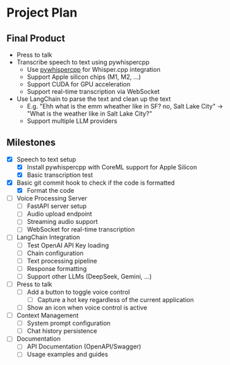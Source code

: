 # Project Plan

## Final Product

- Press to talk
- Transcribe speech to text using pywhispercpp
    - Use [pywhispercpp](https://github.com/absadiki/pywhispercpp) for Whisper.cpp integration
    - Support Apple silicon chips (M1, M2, ...)
    - Support CUDA for GPU acceleration
    - Support real-time transcription via WebSocket
- Use LangChain to parse the text and clean up the text
    - E.g. "Ehh what is the emm wheather like in SF? no, Salt Lake City" -> "What is the weather like in Salt Lake City?"
    - Support multiple LLM providers

## Milestones

- [x] Speech to text setup
    - [x] Install pywhispercpp with CoreML support for Apple Silicon
    - [x] Basic transcription test
- [x] Basic git commit hook to check if the code is formatted
    - [x] Format the code
- [ ] Voice Processing Server
    - [ ] FastAPI server setup
    - [ ] Audio upload endpoint
    - [ ] Streaming audio support
    - [ ] WebSocket for real-time transcription
- [ ] LangChain Integration
    - [ ] Test OpenAI API Key loading
    - [ ] Chain configuration
    - [ ] Text processing pipeline
    - [ ] Response formatting
    - [ ] Support other LLMs (DeepSeek, Gemini, ...)
- [ ] Press to talk
    - [ ] Add a button to toggle voice control
        - [ ] Capture a hot key regardless of the current application
    - [ ] Show an icon when voice control is active
- [ ] Context Management
    - [ ] System prompt configuration
    - [ ] Chat history persistence
- [ ] Documentation
    - [ ] API Documentation (OpenAPI/Swagger)
    - [ ] Usage examples and guides
